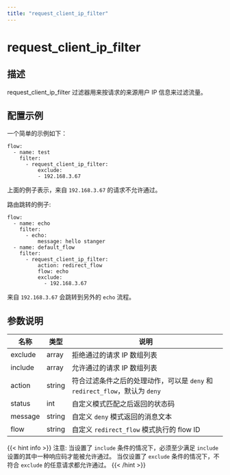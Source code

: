 ```yaml
---
title: "request_client_ip_filter"
---
```


# request_client_ip_filter

## 描述

request_client_ip_filter 过滤器用来按请求的来源用户 IP 信息来过滤流量。

## 配置示例

一个简单的示例如下：

```
flow:
  - name: test
    filter:
      - request_client_ip_filter:
          exclude:
          - 192.168.3.67
```

上面的例子表示，来自 `192.168.3.67` 的请求不允许通过。

路由跳转的例子:

```
flow:
  - name: echo
    filter:
      - echo:
          message: hello stanger
  - name: default_flow
    filter:
      - request_client_ip_filter:
          action: redirect_flow
          flow: echo
          exclude:
            - 192.168.3.67
```

来自 `192.168.3.67` 会跳转到另外的 `echo` 流程。

## 参数说明

| 名称    | 类型   | 说明                                                                        |
| ------- | ------ | --------------------------------------------------------------------------- |
| exclude | array  | 拒绝通过的请求 IP 数组列表                                                  |
| include | array  | 允许通过的请求 IP 数组列表                                                  |
| action  | string | 符合过滤条件之后的处理动作，可以是 `deny` 和 `redirect_flow`，默认为 `deny` |
| status  | int    | 自定义模式匹配之后返回的状态码                                              |
| message | string | 自定义 `deny` 模式返回的消息文本                                            |
| flow    | string | 自定义 `redirect_flow` 模式执行的 flow ID                                   |

{{< hint info >}}
注意: 当设置了 `include` 条件的情况下，必须至少满足 `include` 设置的其中一种响应码才能被允许通过。
当仅设置了 `exclude` 条件的情况下，不符合 `exclude` 的任意请求都允许通过。
{{< /hint >}}
